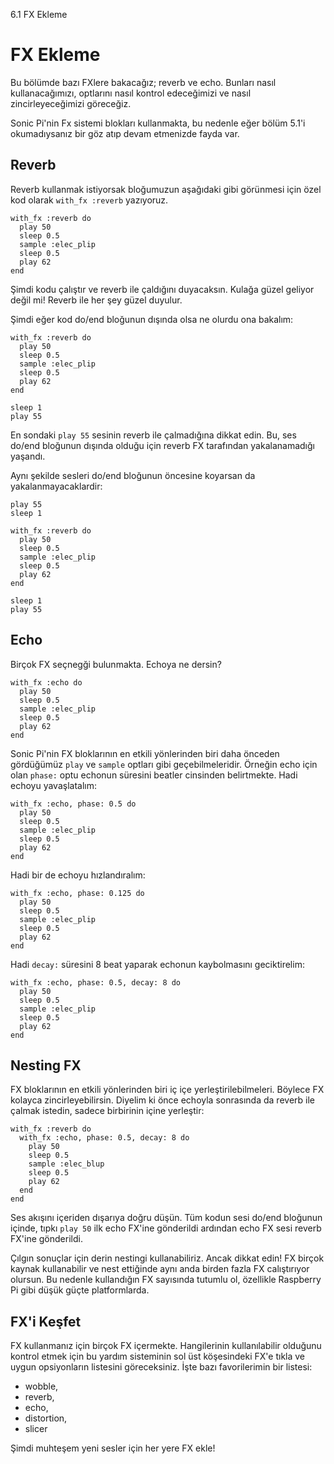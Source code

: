 6.1 FX Ekleme

# FX Ekleme

Bu bölümde bazı FXlere bakacağız; reverb ve echo. Bunları nasıl kullanacağımızı, optlarını nasıl kontrol edeceğimizi ve nasıl zincirleyeceğimizi göreceğiz.

Sonic Pi'nin Fx sistemi blokları kullanmakta, bu nedenle eğer bölüm 5.1'i okumadıysanız bir göz atıp devam etmenizde fayda var.

## Reverb

Reverb kullanmak istiyorsak bloğumuzun aşağıdaki gibi görünmesi için özel kod olarak `with_fx :reverb` yazıyoruz.

```
with_fx :reverb do
  play 50
  sleep 0.5
  sample :elec_plip
  sleep 0.5
  play 62
end
```

Şimdi kodu çalıştır ve reverb ile çaldığını duyacaksın. Kulağa güzel geliyor değil mi! Reverb ile her şey güzel duyulur.

Şimdi eğer kod do/end bloğunun dışında olsa ne olurdu ona bakalım:

```
with_fx :reverb do
  play 50
  sleep 0.5
  sample :elec_plip
  sleep 0.5
  play 62
end

sleep 1
play 55
```

En sondaki `play 55` sesinin reverb ile çalmadığına dikkat edin. Bu, ses do/end bloğunun dışında olduğu için reverb FX tarafından yakalanamadığı yaşandı.

Aynı şekilde sesleri do/end bloğunun öncesine koyarsan da yakalanmayacaklardir:

```
play 55
sleep 1

with_fx :reverb do
  play 50
  sleep 0.5
  sample :elec_plip
  sleep 0.5
  play 62
end

sleep 1
play 55
```

## Echo

Birçok FX seçnegği bulunmakta. Echoya ne dersin?

```
with_fx :echo do
  play 50
  sleep 0.5
  sample :elec_plip
  sleep 0.5
  play 62
end
```

Sonic Pi'nin FX bloklarının en etkili yönlerinden biri daha önceden gördüğümüz `play`
ve `sample` optları gibi geçebilmeleridir. Örneğin echo için olan `phase:` optu echonun süresini beatler cinsinden belirtmekte. Hadi echoyu yavaşlatalım:

```
with_fx :echo, phase: 0.5 do
  play 50
  sleep 0.5
  sample :elec_plip
  sleep 0.5
  play 62
end
```

Hadi bir de echoyu hızlandıralım:

```
with_fx :echo, phase: 0.125 do
  play 50
  sleep 0.5
  sample :elec_plip
  sleep 0.5
  play 62
end
```

Hadi `decay:` süresini 8 beat yaparak echonun kaybolmasını geciktirelim:

```
with_fx :echo, phase: 0.5, decay: 8 do
  play 50
  sleep 0.5
  sample :elec_plip
  sleep 0.5
  play 62
end
```

## Nesting FX

FX bloklarının en etkili yönlerinden biri iç içe yerleştirilebilmeleri. Böylece FX kolayca zincirleyebilirsin. Diyelim ki önce echoyla sonrasında da reverb ile çalmak istedin, sadece birbirinin içine yerleştir:

```
with_fx :reverb do
  with_fx :echo, phase: 0.5, decay: 8 do
    play 50
    sleep 0.5
    sample :elec_blup
    sleep 0.5
    play 62
  end
end
```

Ses akışını içeriden dışarıya doğru düşün. Tüm kodun sesi do/end bloğunun içinde, tıpkı  `play 50` ilk echo FX'ine gönderildi ardından echo FX sesi reverb FX'ine gönderildi. 

Çılgın sonuçlar için derin nestingi kullanabiliriz. Ancak dikkat edin! FX birçok kaynak kullanabilir ve nest ettiğinde aynı anda birden fazla FX calıştırıyor olursun. Bu nedenle kullandığın FX sayısında tutumlu ol, özellikle Raspberry Pi gibi düşük güçte platformlarda.

## FX'i Keşfet

FX kullanmanız için birçok FX içermekte. Hangilerinin kullanılabilir olduğunu kontrol etmek için  bu yardım sisteminin sol üst köşesindeki FX'e tıkla ve uygun opsiyonların listesini göreceksiniz. İşte bazı favorilerimin bir listesi:

* wobble,
* reverb,
* echo,
* distortion,
* slicer

Şimdi muhteşem yeni sesler için her yere FX ekle!
